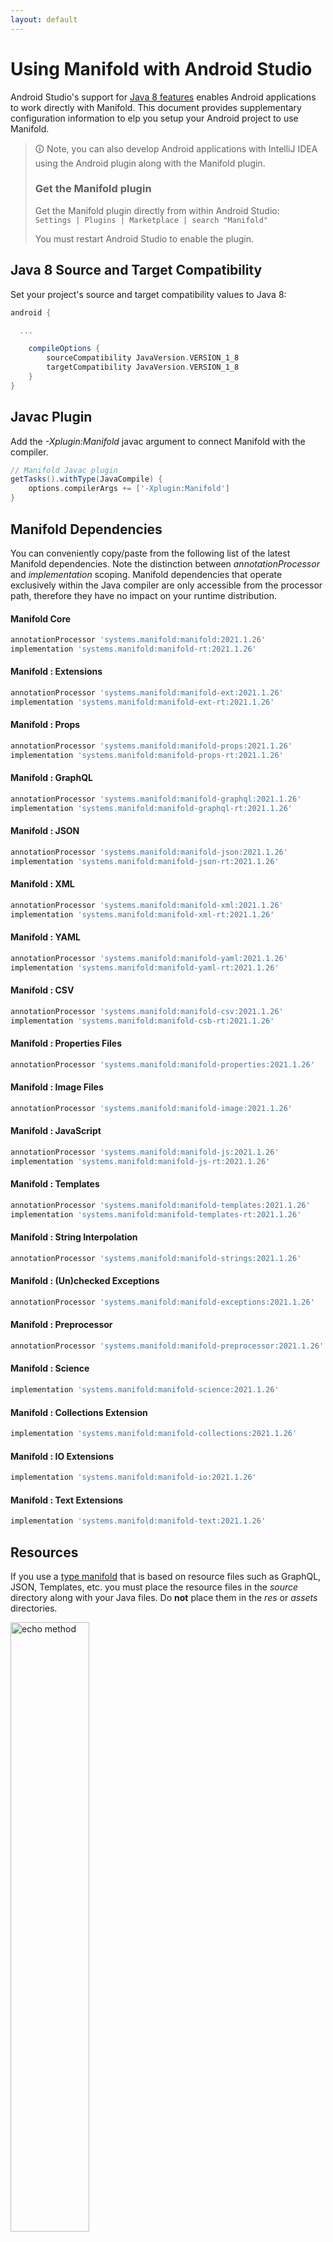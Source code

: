```yaml
---
layout: default
---
```


# Using Manifold with Android Studio

Android Studio's support for [Java 8 features](https://developer.android.com/studio/write/java8-support.html) enables
Android applications to work directly with Manifold. This document provides supplementary configuration information to
elp you setup your Android project to use Manifold.

>🛈 Note, you can also develop Android applications with IntelliJ IDEA using the Android plugin along with the Manifold
>plugin. 
>
>### Get the Manifold plugin
>Get the Manifold plugin directly from within Android Studio:
><br>
>`Settings | Plugins | Marketplace | search "Manifold"`
><br>
> 
>You must restart Android Studio to enable the plugin. 
 
## Java 8 Source and Target Compatibility 
Set your project's source and target compatibility values to Java 8:

```groovy
android {

  ...

    compileOptions {
        sourceCompatibility JavaVersion.VERSION_1_8
        targetCompatibility JavaVersion.VERSION_1_8
    }
}
```

## Javac Plugin
Add the *-Xplugin:Manifold* javac argument to connect Manifold with the compiler.

```groovy
// Manifold Javac plugin
getTasks().withType(JavaCompile) {
    options.compilerArgs += ['-Xplugin:Manifold']
}
```    

## Manifold Dependencies
You can conveniently copy/paste from the following list of the latest Manifold dependencies. Note the distinction
between *annotationProcessor* and *implementation* scoping. Manifold dependencies that operate exclusively within the
Java compiler are only accessible from the processor path, therefore they have no impact on your runtime distribution.

#### Manifold Core
```groovy
annotationProcessor 'systems.manifold:manifold:2021.1.26'
implementation 'systems.manifold:manifold-rt:2021.1.26'
```
#### Manifold : Extensions
```groovy
annotationProcessor 'systems.manifold:manifold-ext:2021.1.26'
implementation 'systems.manifold:manifold-ext-rt:2021.1.26'
```
#### Manifold : Props
```groovy
annotationProcessor 'systems.manifold:manifold-props:2021.1.26'
implementation 'systems.manifold:manifold-props-rt:2021.1.26'
```
#### Manifold : GraphQL
```groovy
annotationProcessor 'systems.manifold:manifold-graphql:2021.1.26'
implementation 'systems.manifold:manifold-graphql-rt:2021.1.26'
```
#### Manifold : JSON
```groovy
annotationProcessor 'systems.manifold:manifold-json:2021.1.26'
implementation 'systems.manifold:manifold-json-rt:2021.1.26'
```
#### Manifold : XML
```groovy
annotationProcessor 'systems.manifold:manifold-xml:2021.1.26'
implementation 'systems.manifold:manifold-xml-rt:2021.1.26'
```
#### Manifold : YAML
```groovy
annotationProcessor 'systems.manifold:manifold-yaml:2021.1.26'
implementation 'systems.manifold:manifold-yaml-rt:2021.1.26'
```
#### Manifold : CSV
```groovy
annotationProcessor 'systems.manifold:manifold-csv:2021.1.26'
implementation 'systems.manifold:manifold-csb-rt:2021.1.26'
```
#### Manifold : Properties Files
```groovy
annotationProcessor 'systems.manifold:manifold-properties:2021.1.26'
```
#### Manifold : Image Files
```groovy
annotationProcessor 'systems.manifold:manifold-image:2021.1.26'
```
#### Manifold : JavaScript
```groovy
annotationProcessor 'systems.manifold:manifold-js:2021.1.26'
implementation 'systems.manifold:manifold-js-rt:2021.1.26'
```
#### Manifold : Templates
```groovy
annotationProcessor 'systems.manifold:manifold-templates:2021.1.26'
implementation 'systems.manifold:manifold-templates-rt:2021.1.26'
```
#### Manifold : String Interpolation
```groovy
annotationProcessor 'systems.manifold:manifold-strings:2021.1.26'
```
#### Manifold : (Un)checked Exceptions
```groovy
annotationProcessor 'systems.manifold:manifold-exceptions:2021.1.26'
```
#### Manifold : Preprocessor
```groovy
annotationProcessor 'systems.manifold:manifold-preprocessor:2021.1.26'
```
#### Manifold : Science
```groovy
implementation 'systems.manifold:manifold-science:2021.1.26'
```
#### Manifold : Collections Extension
```groovy
implementation 'systems.manifold:manifold-collections:2021.1.26'
```
#### Manifold : IO Extensions
```groovy
implementation 'systems.manifold:manifold-io:2021.1.26'
```
#### Manifold : Text Extensions
```groovy
implementation 'systems.manifold:manifold-text:2021.1.26'
```

## Resources

If you use a [type manifold](https://github.com/manifold-systems/manifold/tree/master/manifold-core-parent/manifold#the-big-picture)
that is based on resource files such as GraphQL, JSON, Templates, etc. you must place the resource files in the 
*source* directory along with your Java files.  Do **not** place them in the *res* or *assets* directories.
 
<p><img src="http://manifold.systems/images/android_resources.png" alt="echo method" width="50%" height="50%"/></p> 

